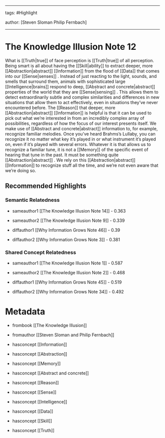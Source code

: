 




---

tags: #Highlight

author: [Steven Sloman Philip Fernbach]

---
# The Knowledge Illusion Note 12




What is  [[Truth|true]]  of face perception is  [[Truth|true]]  of all perception. Being smart is all about having the  [[Skill|ability]]  to extract deeper, more  [[Abstraction|abstract]]   [[Information]]  from the flood of  [[Data]]  that comes into our  [[Sense|senses]] . Instead of just reacting to the light, sounds, and smells that surround them, animals with sophisticated large  [[Intelligence|brains]]  respond to deep,  [[Abstract and concrete|abstract]]  properties of the world that they are  [[Sense|sensing]] . This allows them to detect extraordinarily subtle and complex similarities and differences in new situations that allow them to act effectively, even in situations they’ve never encountered before. The  [[Reason]]  that deeper, more  [[Abstraction|abstract]]   [[Information]]  is helpful is that it can be used to pick out what we’re interested in from an incredibly complex array of possibilities, regardless of how the focus of our interest presents itself. We make use of  [[Abstract and concrete|abstract]]  information to, for example, recognize familiar melodies. Once you’ve heard Brahms’s Lullaby, you can recognize it no matter what key it’s played in or what instrument it’s played on, even if it’s played with several errors. Whatever it is that allows us to recognize a familiar tune, it is not a  [[Memory]]  of the specific event of hearing that tune in the past. It must be something quite  [[Abstraction|abstract]] . We rely on this  [[Abstraction|abstract]]   [[Information]]  to recognize stuff all the time, and we’re not even aware that we’re doing so.


## Recommended Highlights

### Semantic Relatedness


- sameauthor1 [[The Knowledge Illusion Note 14]] - 0.363

- sameauthor2 [[The Knowledge Illusion Note 9]] - 0.339

- diffauthor1 [[Why Information Grows Note 46]] - 0.39

- diffauthor2 [[Why Information Grows Note 3]] - 0.381
### Shared Concept Relatedness


- sameauthor1 [[The Knowledge Illusion Note 1]] - 0.587

- sameauthor2 [[The Knowledge Illusion Note 2]] - 0.468

- diffauthor1 [[Why Information Grows Note 45]] - 0.519

- diffauthor2 [[Why Information Grows Note 34]] - 0.492
# Metadata


- frombook [[The Knowledge Illusion]]

- fromauthor [[Steven Sloman and Philip Fernbach]]

- hasconcept [[Information]]

- hasconcept [[Abstraction]]

- hasconcept [[Memory]]

- hasconcept [[Abstract and concrete]]

- hasconcept [[Reason]]

- hasconcept [[Sense]]

- hasconcept [[Intelligence]]

- hasconcept [[Data]]

- hasconcept [[Skill]]

- hasconcept [[Truth]]